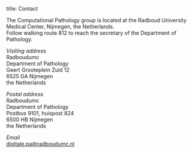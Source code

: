 title: Contact

The Computational Pathology group is located at the Radboud University Medical Center, Nijmegen, the Netherlands.
<br>Follow walking route 812 to reach the secretary of the Department of Pathology.

<i>Visiting address</i>
<br>Radboudumc
<br>Department of Pathology
<br>Geert Grooteplein Zuid 12
<br>6525 GA Nijmegen
<br>the Netherlands

<i>Postal address</i>
<br>Radboudumc
<br>Department of Pathology
<br>Postbus 9101, huispost 824
<br>6500 HB Nijmegen
<br>the Netherlands

<i>Email</i>
<br>digitale.pa@radboudumc.nl

